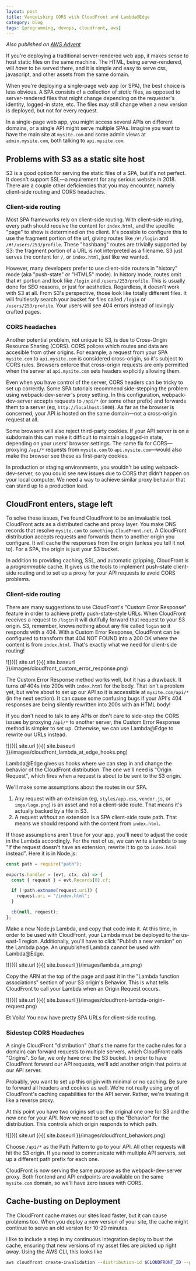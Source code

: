 ```yaml
---
layout: post
title: Vanquishing CORS with CloudFront and Lambda@Edge
category: blog
tags: [programming, devops, cloudfront, aws]
---
```


_Also published on [AWS Advent](https://www.awsadvent.com/2018/12/03/vanquishing-cors-with-cloudfront-and-lambdaedge/)_

If you're deploying a traditional server-rendered web app, it makes sense to host static files on the same machine. The HTML, being server-rendered, will _have_ to be served there, and it is simple and easy to serve css, javascript, and other assets from the same domain.

When you're deploying a single-page web app (or SPA), the best choice is less obvious. A SPA consists of a collection of _static_ files, as opposed to server-rendered files that might change depending on the requester's identity, logged-in state, etc. The files may still change when a new version is deployed, but not for every request.

In a single-page web app, you might access several APIs on different domains, or a single API might serve multiple SPAs. Imagine you want to have the main site at `mysite.com` and some admin views at `admin.mysite.com`, both talking to `api.mysite.com`.

## Problems with S3 as a static site host

S3 is a good option for serving the static files of a SPA, but it's not perfect. It doesn't support SSL—a requirement for any serious website in 2018. There are a couple other deficiencies that you may encounter, namely client-side routing and CORS headaches.

### Client-side routing

Most SPA frameworks rely on client-side routing. With client-side routing, every path should receive the content for `index.html`, and the specific "page" to show is determined on the client. It's possible to configure this to use the fragment portion of the url, giving routes like `/#!/login` and `/#!/users/253/profile`. These "hashbang" routes are trivially supported by S3: the fragment portion of a URL is not interpreted as a filename. S3 just serves the content for `/`, or `index.html`, just like we wanted.

However, many developers prefer to use client-side routers in "history" mode (aka "push-state" or "HTML5" mode). In history mode, routes omit that `#!` portion and look like `/login` and `/users/253/profile`. This is usually done for SEO reasons, or just for aesthetics. Regardless, it doesn't work with S3 at all. From S3's perspective, those look like totally different files. It will fruitlessly search your bucket for files called `/login` or `/users/253/profile`. Your users will see 404 errors instead of lovingly crafted pages.

### CORS headaches

Another potential problem, not unique to S3, is due to Cross-Origin Resource Sharing (CORS). CORS polices which routes and data are accesible from other origins. For example, a request from your SPA `mysite.com` to `api.mysite.com` is considered cross-origin, so it's subject to CORS rules. Browsers enforce that cross-origin requests are only permitted when the server at `api.mysite.com` sets headers explicitly allowing them.

Even when you have control of the server, CORS headers can be tricky to set up correctly. Some SPA tutorials recommend side-stepping the problem using webpack-dev-server's proxy setting. In this configuration, webpack-dev-server accepts requests to `/api/*` (or some other prefix) and forwards them to a server (eg, `http://localhost:5000`). As far as the browser is concerned, your API _is_ hosted on the same domain—not a cross-origin request at all.

Some browsers will also reject third-party cookies. If your API server is on a subdomain this can make it difficult to maintain a logged-in state, depending on your users' browser settings. The same fix for CORS—proxying `/api/*` requests from `mysite.com` to `api.mysite.com`—would also make the browser see these as first-party cookies.

In production or staging environments, you wouldn't be using webpack-dev-server, so you could see new issues due to CORS that didn't happen on your local computer. We need a way to achieve similar proxy behavior that can stand up to a production load.

## CloudFront enters, stage left

To solve these issues, I've found CloudFront to be an invaluable tool. CloudFront acts as a distributed cache and proxy layer. You make DNS records that resolve `mysite.com` to `something.CloudFront.net`. A CloudFront distribution accepts requests and forwards them to another origin you configure. It will cache the responses from the origin (unless you tell it not to). For a SPA, the origin is just your S3 bucket.

In addition to providing caching, SSL, and automatic gzipping, CloudFront is a _programmable_ cache. It gives us the tools to implement push-state client-side routing and to set up a proxy for your API requests to avoid CORS problems.

### Client-side routing

There are many suggestions to use CloudFront's "Custom Error Response" feature in order to achieve pretty push-state-style URLs. When CloudFront receives a request to `/login` it will dutifully forward that request to your S3 origin. S3, remember, knows nothing about any file called `login` so it responds with a 404. With a Custom Error Response, CloudFront can be configured to transform that 404 NOT FOUND into a 200 OK where the content is from `index.html`. That's exactly what we need for client-side routing!

![]({{ site.url }}{{ site.baseurl }}/images/cloudfront_custom_error_response.png)

The Custom Error Response method works well, but it has a drawback. It turns _all_ 404s into 200s with `index.html` for the body. That isn't a problem yet, but we're about to set up our API so it is accessible at `mysite.com/api/*` (in the next section). It can cause some confusing bugs if your API's 404 responses are being silently rewritten into 200s with an HTML body!

If you don't need to talk to any APIs or don't care to side-step the CORS issues by proxying `/api/*` to another server, the Custom Error Response method is simpler to set up. Otherwise, we can use Lambda@Edge to rewrite our URLs instead.

![]({{ site.url }}{{ site.baseurl }}/images/cloudfront_lambda_at_edge_hooks.png)

Lambda@Edge gives us hooks where we can step in and change the behavior of the CloudFront distribution. The one we'll need is "Origin Request", which fires when a request is about to be sent to the S3 origin.

We'll make some assumptions about the routes in our SPA.

1. Any request with an extension (eg, `styles/app.css`, `vendor.js`, or `imgs/logo.png`) is an asset and not a client-side route. That means it's actually backed by a file in S3.
2. A request _without_ an extension is a SPA client-side route path. That means we should respond with the content from `index.html`.

If those assumptions aren't true for your app, you'll need to adjust the code in the Lambda accordingly. For the rest of us, we can write a lambda to say "If the request doesn't have an extension, rewrite it to go to `index.html` instead". Here it is in Node.js:

```javascript
const path = require("path");

exports.handler = (evt, ctx, cb) => {
  const { request } = evt.Records[0].cf;

  if (!path.extname(request.uri)) {
    request.uri = "/index.html";
  }

  cb(null, request);
};
```

Make a new Node.js Lambda, and copy that code into it. At this time, in order to be used with CloudFront, your Lambda must be deployed to the us-east-1 region. Additionally, you'll have to click "Publish a new version" on the Lambda page. An unpublished Lambda cannot be used with Lambda@Edge.

![]({{ site.url }}{{ site.baseurl }}/images/lambda_arn.png)

Copy the ARN at the top of the page and past it in the "Lambda function associations" section of your S3 origin's Behavior. This is what tells CloudFront to call your Lambda when an Origin Request occurs.

![]({{ site.url }}{{ site.baseurl }}/images/cloudfront-lambda-origin-request.png)

Et Voila! You now have pretty SPA URLs for client-side routing.

### Sidestep CORS Headaches

A single CloudFront "distribution" (that's the name for the cache rules for a domain) can forward requests to multiple servers, which CloudFront calls "Origins". So far, we only have one: the S3 bucket. In order to have CloudFront forward our API requests, we'll add another origin that points at our API server.

Probably, you want to set up this origin with minimal or no caching. Be sure to forward all headers and cookies as well. We're not really using any of CloudFront's caching capabilities for the API server. Rather, we're treating it like a reverse proxy.

At this point you have two origins set up: the original one one for S3 and the new one for your API. Now we need to set up the "Behavior" for the distribution. This controls which origin responds to which path.

![]({{ site.url }}{{ site.baseurl }}/images/cloudfront_behaviors.png)

Choose `/api/*` as the Path Pattern to go to your API. All other requests will hit the S3 origin. If you need to communicate with multiple API servers, set up a different path prefix for each one.

CloudFront is now serving the same purpose as the webpack-dev-server proxy. Both frontend and API endpoints are available on the same `mysite.com` domain, so we'll have zero issues with CORS.

## Cache-busting on Deployment

The CloudFront cache makes our sites load faster, but it can cause problems too. When you deploy a new version of your site, the cache might continue to serve an old version for 10-20 minutes.

I like to include a step in my continuous integration deploy to bust the cache, ensuring that new versions of my asset files are picked up right away. Using the AWS CLI, this looks like

```bash
aws cloudfront create-invalidation --distribution-id $CLOUDFRONT_ID --paths '/*'
```
